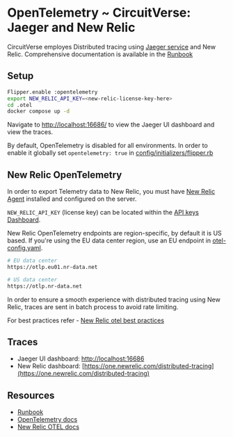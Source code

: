 # OpenTelemetry ~ CircuitVerse: Jaeger and New Relic

CircuitVerse employes Distributed tracing using [Jaeger service](https://www.jaegertracing.io/) and New Relic. Comprehensive documentation is available in the [Runbook](https://github.com/CircuitVerse/infra/tree/main/runbooks/docs/opentelemetry)

## Setup

```bash
Flipper.enable :opentelemetry
export NEW_RELIC_API_KEY=<new-relic-license-key-here>
cd .otel
docker compose up -d
```

Navigate to [http://localhost:16686/](http://localhost:16686/) to view the Jaeger UI dashboard and view the traces.

By default, OpenTelemetry is disabled for all environments. In order to enable it globally set `opentelemetry: true` in [config/initializers/flipper.rb](https://github.com/CircuitVerse/CircuitVerse/blob/master/config/initializers/flipper.rb)

## New Relic OpenTelemetry

In order to export Telemetry data to New Relic, you must have [New Relic Agent](https://docs.newrelic.com/docs/infrastructure/install-infrastructure-agent/get-started/install-infrastructure-agent/) installed and configured on the server.

`NEW_RELIC_API_KEY` (license key) can be located within the [API keys Dashboard](https://one.newrelic.com/launcher/api-keys-ui.api-keys-launcher).

New Relic OpenTelemetry endpoints are region-specific, by default it is US based. If you're using the EU data center region, use an EU endpoint in [otel-config.yaml](./otel-config.yaml).

```bash
# EU data center
https://otlp.eu01.nr-data.net

# US data center
https://otlp.nr-data.net
```

In order to ensure a smooth experience with distributed tracing using New Relic, traces are sent in batch process to avoid rate limiting.

For best practices refer - [New Relic otel best practices](https://docs.newrelic.com/docs/more-integrations/open-source-telemetry-integrations/opentelemetry/best-practices/opentelemetry-best-practices-overview/)

## Traces

- Jaeger UI dashboard: [http://localhost:16686](http://localhost:16686)
- New Relic dashboard: [https://one.newrelic.com/distributed-tracing](https://one.newrelic.com/distributed-tracing)

## Resources

- [Runbook](https://github.com/CircuitVerse/infra/tree/main/runbooks/docs/opentelemetry)
- [OpenTelemetry docs](https://opentelemetry.io/docs/)
- [New Relic OTEL docs](https://docs.newrelic.com/docs/more-integrations/open-source-telemetry-integrations/opentelemetry/get-started/opentelemetry-set-up-your-app/)
